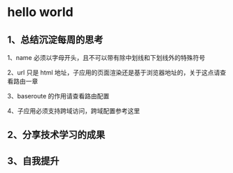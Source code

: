 # hello world

## 1、总结沉淀每周的思考

1、name 必须以字母开头，且不可以带有除中划线和下划线外的特殊符号

2、url 只是 html 地址，子应用的页面渲染还是基于浏览器地址的，关于这点请查看路由一章

3、baseroute 的作用请查看路由配置

4、子应用必须支持跨域访问，跨域配置参考这里

## 2、分享技术学习的成果

## 3、自我提升
